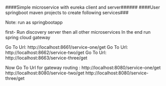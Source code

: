 ####Simple microservice with eureka client and server######
####User springboot maven projects to create following services###

Note: run as springbootapp

first- Run discovery server
then all other microservices
In the end run spring cloud gateway

Go To Url: http://localhost:8661/service-one/get
Go To Url: http://localhost:8662/service-two/get
Go To Url: http://localhost:8663/service-three/get

Now Go To Url for gateway routing :
http://localhost:8080/service-one/get
http://localhost:8080/service-two/get
http://localhost:8080/service-three/get
